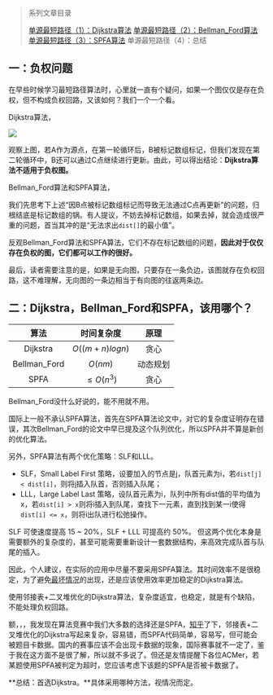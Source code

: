 > 系列文章目录
>
> [单源最短路径（1）：Dijkstra算法](https://61mon.com/articles/2018/03/dijkstra-algorithm.html)
> [单源最短路径（2）：Bellman_Ford算法](https://subetter.com/articles/2018/03/bellman-ford-algorithm.html)
> [单源最短路径（3）：SPFA算法](https://subetter.com/articles/2018/03/spfa-algorithm.html)
> 单源最短路径（4）：总结

## 一：负权问题

在早些时候学习最短路径算法时，心里就一直有个疑问，如果一个图仅仅是存在负权，但不构成负权回路，又该如何？我们一个一个看。

Dijkstra算法，

![](https://subetter.com/images/figures/20180330_11.png)

观察上图，若A作为源点，在第一轮循环后，B被标记数组标记，但我们发现在第二轮循环中，B还可以通过C点继续进行更新。由此，可以得出结论：**Dijkstra算法不适用于负权图。**

Bellman_Ford算法和SPFA算法，

我们先思考下上述“因B点被标记数组标记而导致无法通过C点再更新”的问题，归根结底是标记数组的锅。有人提议，不妨去掉标记数组，如果去掉，就会造成很严重的问题，首当其冲的是“无法求出`dist[]`的最小值”。

反观Bellman_Ford算法和SPFA算法，它们不存在标记数组的问题，**因此对于仅仅存在负权的图，它们都可以工作的很好。**

最后，读者需要注意的是，如果是无向图，只要存在一条负边，该图就存在负权回路，这不难理解，无向图的一条边相当于有向图的往返两条边。

## 二：Dijkstra，Bellman_Ford和SPFA，该用哪个？

|      算法      |     时间复杂度      |  原理  |
| :----------: | :------------: | :--: |
|   Dijkstra   | $O((m+n)logn)$ |  贪心  |
| Bellman_Ford |    $O(nm)$     | 动态规划 |
|     SPFA     |   $≤O(n^3)$    |  贪心  |

Bellman_Ford没什么好说的，能不用就不用。

国际上一般不承认SPFA算法，首先在SPFA算法论文中，对它的复杂度证明存在错误，其次Bellman_Ford的论文中早已提及这个队列优化，所以SPFA并不算是新创的优化算法。

另外，SPFA算法有两个优化策略：SLF和LLL。

* SLF，Small Label First 策略，设要加入的节点是j，队首元素为i，若`dist[j] < dist[i]`，则将j插入队首，否则插入队尾； 
* LLL，Large Label Last 策略，设队首元素为i，队列中所有dist值的平均值为x，若`dist[i] > x`则将i插入到队尾，查找下一元素，直到找到某一i使得`dist[i] <= x`，则将i出队进行松弛操作。 

SLF 可使速度提高 15 ~ 20%，SLF + LLL 可提高约 50%。 但这两个优化本身是需要额外的复杂度的，甚至可能需要重新设计一套数据结构，来高效完成队首与队尾的插入。

因此，个人建议，在实际的应用中尽量不要采用SPFA算法。其时间效率不是很稳定，为了避免[最坏情况](https://subetter.com/articles/2018/03/spfa-algorithm.html#menu_index_5)的出现，还是应该使用效率更加稳定的Dijkstra算法。

使用邻接表+二叉堆优化的Dijkstra算法，复杂度适宜，也稳定，就是有个缺陷，不能处理负权回路。

额，，，我发现在算法竞赛中我们大多数的选择还是SPFA，[知乎](https://www.zhihu.com/question/37832084)了下，邻接表+二叉堆优化的Dijkstra写起来复杂，容易错，而SPFA代码简单，容易写，但可能会被题目卡数据。国内的赛事应该不会出现卡数据的现象，国际赛事就不一定了，鉴于我在这方面不是很了解，所以就不多说了。但还是友情提醒下各位ACMer，若某题使用SPFA被判定为超时，您应该考虑下该题的SPFA是否被卡数据了。

**总结：首选Dijkstra。**具体采用哪种方法，视情况而定。